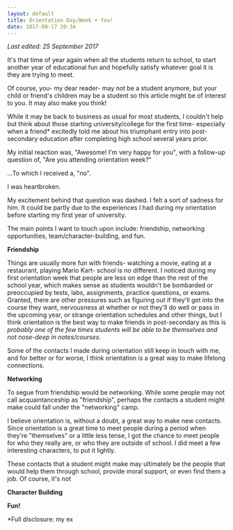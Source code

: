 ```yaml
---
layout: default
title: Orientation Day/Week + You!
date: 2017-09-17 20:34
---
```


*Last edited: 25 September 2017*

It's that time of year again when all the students return to school, to start another year of educational fun and hopefully satisfy
whatever goal it is they are trying to meet.

Of course, you- my dear reader- may not be a student anymore, but your child or friend's children may be a student so this article might be of interest to you. It may also make you think!

While it may be back to business as usual for most students, I couldn't help but think about those starting university/college for
the first time- especially when a friend* excitedly told me about his triumphant entry into post-secondary education after completing
high school several years prior.

My initial reaction was, "Awesome! I'm very happy for you", with a follow-up question of, "Are you attending orientation week?"


...To which I received a, "no".

I was heartbroken.

My excitement behind that question was dashed. I felt a sort of sadness for him. It could be partly due to the experiences I had during my orientation before starting my first year of university.

The main points I want to touch upon include: friendship, networking opportunities, team/character-building, and fun.


**Friendship**

Things are usually more fun with friends- watching a movie, eating at a restaurant, playing Mario Kart- school is no different. I noticed during my first orientation week that people are less on edge than the rest of the school year, which makes sense as students wouldn't be bombarded or preoccupied by tests, labs, assignments, practice questions, or exams. Granted, there are other pressures such as figuring out if they'll get into the course they want, nervousness at whether or not they'll do well or pass in the upcoming year, or strange orientation schedules and other things, but I think orientation is the best way to make friends in post-secondary as this is *probably one of the few times students will be able to be themselves and not nose-deep in notes/courses*.

Some of the contacts I made during orientation still keep in touch with me, and for better or for worse, I think orientation is a great way to make lifelong connections.


**Networking**

To segue from friendship would be networking. While some people may not call acquaintanceship as "friendship", perhaps the contacts a student might make could fall under the "networking" camp. 

I believe orientation is, without a doubt, a great way to make new contacts. Since orientation is a great time to meet people during a period when they're "themselves" or a little less tense, I got the chance to meet people for who they really are, or who they are outside of school. I did meet a few interesting characters, to put it lightly.

These contacts that a student might make may ultimately be the people that would help them through school, provide moral support, or even find them a job. Of course, it's not 


**Character Building**


**Fun!**


*Full disclosure: my ex
